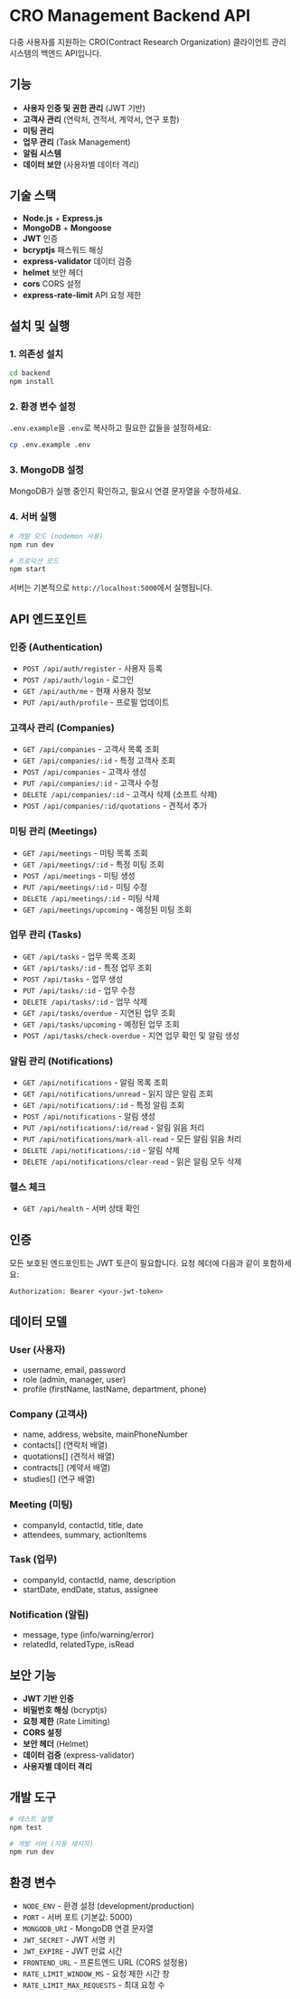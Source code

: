# CRO Management Backend API

다중 사용자를 지원하는 CRO(Contract Research Organization) 클라이언트 관리 시스템의 백엔드 API입니다.

## 기능

- **사용자 인증 및 권한 관리** (JWT 기반)
- **고객사 관리** (연락처, 견적서, 계약서, 연구 포함)
- **미팅 관리**
- **업무 관리** (Task Management)
- **알림 시스템**
- **데이터 보안** (사용자별 데이터 격리)

## 기술 스택

- **Node.js** + **Express.js**
- **MongoDB** + **Mongoose**
- **JWT** 인증
- **bcryptjs** 패스워드 해싱
- **express-validator** 데이터 검증
- **helmet** 보안 헤더
- **cors** CORS 설정
- **express-rate-limit** API 요청 제한

## 설치 및 실행

### 1. 의존성 설치

```bash
cd backend
npm install
```

### 2. 환경 변수 설정

`.env.example`을 `.env`로 복사하고 필요한 값들을 설정하세요:

```bash
cp .env.example .env
```

### 3. MongoDB 설정

MongoDB가 실행 중인지 확인하고, 필요시 연결 문자열을 수정하세요.

### 4. 서버 실행

```bash
# 개발 모드 (nodemon 사용)
npm run dev

# 프로덕션 모드
npm start
```

서버는 기본적으로 `http://localhost:5000`에서 실행됩니다.

## API 엔드포인트

### 인증 (Authentication)

- `POST /api/auth/register` - 사용자 등록
- `POST /api/auth/login` - 로그인
- `GET /api/auth/me` - 현재 사용자 정보
- `PUT /api/auth/profile` - 프로필 업데이트

### 고객사 관리 (Companies)

- `GET /api/companies` - 고객사 목록 조회
- `GET /api/companies/:id` - 특정 고객사 조회
- `POST /api/companies` - 고객사 생성
- `PUT /api/companies/:id` - 고객사 수정
- `DELETE /api/companies/:id` - 고객사 삭제 (소프트 삭제)
- `POST /api/companies/:id/quotations` - 견적서 추가

### 미팅 관리 (Meetings)

- `GET /api/meetings` - 미팅 목록 조회
- `GET /api/meetings/:id` - 특정 미팅 조회
- `POST /api/meetings` - 미팅 생성
- `PUT /api/meetings/:id` - 미팅 수정
- `DELETE /api/meetings/:id` - 미팅 삭제
- `GET /api/meetings/upcoming` - 예정된 미팅 조회

### 업무 관리 (Tasks)

- `GET /api/tasks` - 업무 목록 조회
- `GET /api/tasks/:id` - 특정 업무 조회
- `POST /api/tasks` - 업무 생성
- `PUT /api/tasks/:id` - 업무 수정
- `DELETE /api/tasks/:id` - 업무 삭제
- `GET /api/tasks/overdue` - 지연된 업무 조회
- `GET /api/tasks/upcoming` - 예정된 업무 조회
- `POST /api/tasks/check-overdue` - 지연 업무 확인 및 알림 생성

### 알림 관리 (Notifications)

- `GET /api/notifications` - 알림 목록 조회
- `GET /api/notifications/unread` - 읽지 않은 알림 조회
- `GET /api/notifications/:id` - 특정 알림 조회
- `POST /api/notifications` - 알림 생성
- `PUT /api/notifications/:id/read` - 알림 읽음 처리
- `PUT /api/notifications/mark-all-read` - 모든 알림 읽음 처리
- `DELETE /api/notifications/:id` - 알림 삭제
- `DELETE /api/notifications/clear-read` - 읽은 알림 모두 삭제

### 헬스 체크

- `GET /api/health` - 서버 상태 확인

## 인증

모든 보호된 엔드포인트는 JWT 토큰이 필요합니다. 요청 헤더에 다음과 같이 포함하세요:

```
Authorization: Bearer <your-jwt-token>
```

## 데이터 모델

### User (사용자)

- username, email, password
- role (admin, manager, user)
- profile (firstName, lastName, department, phone)

### Company (고객사)

- name, address, website, mainPhoneNumber
- contacts[] (연락처 배열)
- quotations[] (견적서 배열)
- contracts[] (계약서 배열)
- studies[] (연구 배열)

### Meeting (미팅)

- companyId, contactId, title, date
- attendees, summary, actionItems

### Task (업무)

- companyId, contactId, name, description
- startDate, endDate, status, assignee

### Notification (알림)

- message, type (info/warning/error)
- relatedId, relatedType, isRead

## 보안 기능

- **JWT 기반 인증**
- **비밀번호 해싱** (bcryptjs)
- **요청 제한** (Rate Limiting)
- **CORS 설정**
- **보안 헤더** (Helmet)
- **데이터 검증** (express-validator)
- **사용자별 데이터 격리**

## 개발 도구

```bash
# 테스트 실행
npm test

# 개발 서버 (자동 재시작)
npm run dev
```

## 환경 변수

- `NODE_ENV` - 환경 설정 (development/production)
- `PORT` - 서버 포트 (기본값: 5000)
- `MONGODB_URI` - MongoDB 연결 문자열
- `JWT_SECRET` - JWT 서명 키
- `JWT_EXPIRE` - JWT 만료 시간
- `FRONTEND_URL` - 프론트엔드 URL (CORS 설정용)
- `RATE_LIMIT_WINDOW_MS` - 요청 제한 시간 창
- `RATE_LIMIT_MAX_REQUESTS` - 최대 요청 수
